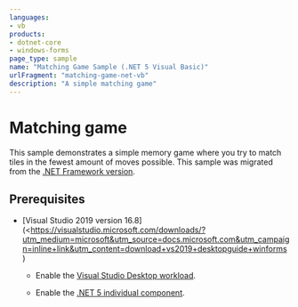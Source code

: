 ```yaml
---
languages:
- vb
products:
- dotnet-core
- windows-forms
page_type: sample
name: "Matching Game Sample (.NET 5 Visual Basic)"
urlFragment: "matching-game-net-vb"
description: "A simple matching game"
---
```

# Matching game

This sample demonstrates a simple memory game where you try to match tiles in the fewest amount of moves possible. This sample was migrated from the [.NET Framework version](https://github.com/dotnet/samples/tree/main/windowsforms/matching-game/net45/vb).

## Prerequisites

- [Visual Studio 2019 version 16.8](<<https://visualstudio.microsoft.com/downloads/?utm_medium=microsoft&utm_source=docs.microsoft.com&utm_campaign=inline+link&utm_content=download+vs2019+desktopguide+winforms>)

  - Enable the [Visual Studio Desktop workload](https://docs.microsoft.com/visualstudio/install/modify-visual-studio?view=vs-2019&preserve-view=true#modify-workloads).

  - Enable the [.NET 5 individual component](https://docs.microsoft.com/visualstudio/install/modify-visual-studio?view=vs-2019&preserve-view=true#modify-individual-components).

